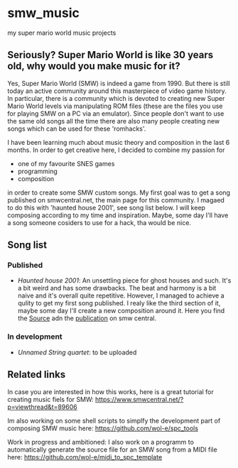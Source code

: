 # smw_music
my super mario world music projects

## Seriously? Super Mario World is like 30 years old, why would you make music for it?
Yes, Super Mario World (SMW) is indeed a game from 1990. But there is still today an active community around this masterpiece of video game history. In particular, there is a community which is devoted to creating new Super Mario World levels via manipulating ROM files (these are the files you use for playing SMW on a PC via an emulator). Since people don't want to use the same old songs all the time there are also many people creating new songs which can be used for these 'romhacks'.

I have been learning much about music theory and composition in the last 6 months. In order to get creative here, I decided to combine my passion for
 - one of my favourite SNES games
 - programming
 - composition
 
in order to create some SMW custom songs. My first goal was to get a song published on smwcentral.net, the main page for this community. I magaed to do this with 'haunted house 2001', see song list below. I will keep composing according to my time and inspiration. Maybe, some day I'll have a song someone cosiders to use for a hack, tha would be nice.

## Song list
### Published
 - *Haunted house 2001*: An unsettling piece for ghost houses and such. It's a bit weird and has some drawbacks. The beat and harmony is a bit naive and it's overall quite repetitive. However, I managed to achieve a qulity to get my first song published. I realy like the third section of it, maybe some day I'll create a new composition around it. Here you find the [Source](haunted_house_2001) adn the [publication](https://www.smwcentral.net/?p=section&a=details&id=22713) on smw central.

### In development
 - *Unnamed String quartet*: to be uploaded
 
## Related links
In case you are interested in how this works, here is a great tutorial for creating music fiels for SMW: https://www.smwcentral.net/?p=viewthread&t=89606

Im also working on some shell scripts to simplfy the development part of composing SMW music here: https://github.com/wol-e/spc_tools

Work in progress and ambitioned: I also work on a programm to automatically generate the source file for an SMW song from a MIDI file here: https://github.com/wol-e/midi_to_spc_template
